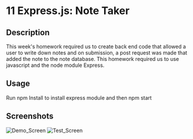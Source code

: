 # 11 Express.js: Note Taker

## Description

This week's homework required us to create back end code that allowed a user to write down notes and on submission, a post request was made that added the note to the note database. This homework required us to use javascript and the node module Express.

## Usage

Run npm Install to install express module and then npm start

## Screenshots

![Demo_Screen](https://user-images.githubusercontent.com/86165095/144520527-b83704d1-8341-4b79-9453-9c499ec641f9.png)
![Test_Screen](https://user-images.githubusercontent.com/86165095/144520569-9112019a-e20f-462d-985f-678dca830da6.png)
